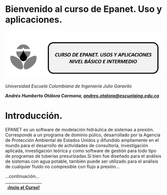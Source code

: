 # Bienvenido al curso de Epanet. Uso y aplicaciones. 
![Imagen 1](https://github.com/AndresOtalora92/CursoEpanetBasico-Intermedio/blob/b30a070763c8fdd0debdf2836196f1bbc795673b/.jpg/IconoEpanetV3.png)

*Universidad Escuela Colombiana de Ingeniería Julio Garavito*

***Andrés Humberto Otálora Carmona, andres.otalora@escuelaing.edu.co***
# Introducción. 
EPANET es un software de modelación hidráulica de sistemas a presión. Corresponde a un programa de dominio
púlico, desarrollado por la Agencia de Protección Ambiental de Estados Unidos y difundido ampliamente en el mundo para el desarrollo de actividades de consultoría, investigación aplicada, investigación teórica y como software de gestión para todo tipo de programas de tuberías presurizadas.Si bien fue diseñado para el análisis de sistemas con agua potable, también puede 
ser utilizado para el análisis de cualquier fluido no compresible con flujo a presión...

...continuación...

| [¡Incio el Curso!](https://github.com/AndresOtalora92/CursoEpanetBasico-Intermedio/wiki) | 
| ------------- |
